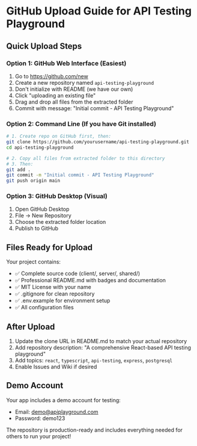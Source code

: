 # GitHub Upload Guide for API Testing Playground

## Quick Upload Steps

### Option 1: GitHub Web Interface (Easiest)
1. Go to https://github.com/new
2. Create a new repository named `api-testing-playground`
3. Don't initialize with README (we have our own)
4. Click "uploading an existing file" 
5. Drag and drop all files from the extracted folder
6. Commit with message: "Initial commit - API Testing Playground"

### Option 2: Command Line (If you have Git installed)
```bash
# 1. Create repo on GitHub first, then:
git clone https://github.com/yourusername/api-testing-playground.git
cd api-testing-playground

# 2. Copy all files from extracted folder to this directory
# 3. Then:
git add .
git commit -m "Initial commit - API Testing Playground"
git push origin main
```

### Option 3: GitHub Desktop (Visual)
1. Open GitHub Desktop
2. File → New Repository
3. Choose the extracted folder location
4. Publish to GitHub

## Files Ready for Upload
Your project contains:
- ✅ Complete source code (client/, server/, shared/)
- ✅ Professional README.md with badges and documentation
- ✅ MIT License with your name
- ✅ .gitignore for clean repository
- ✅ .env.example for environment setup
- ✅ All configuration files

## After Upload
1. Update the clone URL in README.md to match your actual repository
2. Add repository description: "A comprehensive React-based API testing playground"
3. Add topics: `react`, `typescript`, `api-testing`, `express`, `postgresql`
4. Enable Issues and Wiki if desired

## Demo Account
Your app includes a demo account for testing:
- Email: demo@apiplayground.com
- Password: demo123

The repository is production-ready and includes everything needed for others to run your project!